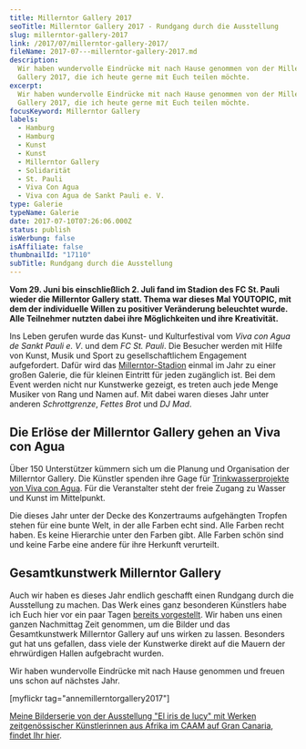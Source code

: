 ```yaml
---
title: Millerntor Gallery 2017
seoTitle: Millerntor Gallery 2017 - Rundgang durch die Ausstellung
slug: millerntor-gallery-2017
link: /2017/07/millerntor-gallery-2017/
fileName: 2017-07---millerntor-gallery-2017.md
description:
  Wir haben wundervolle Eindrücke mit nach Hause genommen von der Millerntor
  Gallery 2017, die ich heute gerne mit Euch teilen möchte.
excerpt:
  Wir haben wundervolle Eindrücke mit nach Hause genommen von der Millerntor
  Gallery 2017, die ich heute gerne mit Euch teilen möchte.
focusKeyword: Millerntor Gallery
labels:
  - Hamburg
  - Hamburg
  - Kunst
  - Kunst
  - Millerntor Gallery
  - Solidarität
  - St. Pauli
  - Viva Con Agua
  - Viva con Agua de Sankt Pauli e. V.
type: Galerie
typeName: Galerie
date: 2017-07-10T07:26:06.000Z
status: publish
isWerbung: false
isAffiliate: false
thumbnailId: "17110"
subTitle: Rundgang durch die Ausstellung
---
```


<strong>Vom 29. Juni bis einschließlich 2. Juli fand im Stadion des FC St. Pauli
wieder die Millerntor Gallery statt. Thema war dieses Mal YOUTOPIC, mit dem der
individuelle Willen zu positiver Veränderung beleuchtet wurde. Alle Teilnehmer
nutzten dabei ihre Möglichkeiten und ihre Kreativität.</strong>

Ins Leben gerufen wurde das Kunst- und Kulturfestival vom <em>Viva con Agua de
Sankt Pauli e. V</em>. und dem <em>FC St. Pauli</em>. Die Besucher werden mit
Hilfe von Kunst, Musik und Sport zu gesellschaftlichem Engagement aufgefordert.
Dafür wird das [Millerntor-Stadion](/2016/05/millerntor-stadion-hamburg/) einmal
im Jahr zu einer großen Galerie, die für kleinen Eintritt für jeden zugänglich
ist. Bei dem Event werden nicht nur Kunstwerke gezeigt, es treten auch jede
Menge Musiker von Rang und Namen auf. Mit dabei waren dieses Jahr unter anderen
<em>Schrottgrenze</em>,<em> Fettes Brot </em>und<em> DJ Mad</em>.

## Die Erlöse der Millerntor Gallery gehen an Viva con Agua

Über 150 Unterstützer kümmern sich um die Planung und Organisation der
Millerntor Gallery. Die Künstler spenden ihre Gage für
[Trinkwasserprojekte von Viva con Agua](/2017/06/ethnotek-viva-con-agua/). Für
die Veranstalter steht der freie Zugang zu Wasser und Kunst im Mittelpunkt.

Die dieses Jahr unter der Decke des Konzertraums aufgehängten Tropfen stehen für
eine bunte Welt, in der alle Farben echt sind. Alle Farben recht haben. Es keine
Hierarchie unter den Farben gibt. Alle Farben schön sind und keine Farbe eine
andere für ihre Herkunft verurteilt.

## Gesamtkunstwerk Millerntor Gallery

Auch wir haben es dieses Jahr endlich geschafft einen Rundgang durch die
Ausstellung zu machen. Das Werk eines ganz besonderen Künstlers habe ich Euch
hier vor ein paar Tagen [bereits vorgestellt](/2017/07/destreet/). Wir haben uns
einen ganzen Nachmittag Zeit genommen, um die Bilder und das Gesamtkunstwerk
Millerntor Gallery auf uns wirken zu lassen. Besonders gut hat uns gefallen,
dass viele der Kunstwerke direkt auf die Mauern der ehrwürdigen Hallen
aufgebracht wurden.

Wir haben wundervolle Eindrücke mit nach Hause genommen und freuen uns schon auf
nächstes Jahr.

[myflickr tag="annemillerntorgallery2017"]

[Meine Bilderserie von der Ausstellung "El iris de lucy" mit Werken zeitgenössischer Künstlerinnen aus Afrika im CAAM auf Gran Canaria, findet Ihr hier](/2017/06/el-iris-de-lucy-las-palmas/).
